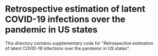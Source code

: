 # Retrospective estimation of latent COVID-19 infections over the pandemic in US states

This directory contains supplementary code for 
"Retrospective estimation of latent COVID-19 infections over the pandemic in US states".
